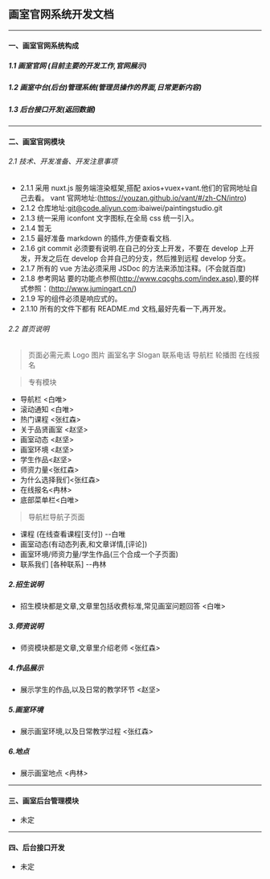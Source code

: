 ## 画室官网系统开发文档

---

#### 一、画室官网系统构成

##### 1.1 画室官网 (目前主要的开发工作,官网展示)

##### 1.2 画室中台(后台)管理系统(管理员操作的界面,日常更新内容)

##### 1.3 后台接口开发(返回数据)

---

#### 二、画室官网模块

###### 2.1 技术、开发准备、开发注意事项

- 2.1.1 采用 nuxt.js 服务端渲染框架,搭配 axios+vuex+vant.他们的官网地址自己去看。
  vant 官网地址:(https://youzan.github.io/vant/#/zh-CN/intro)
- 2.1.2 仓库地址:git@code.aliyun.com:ibaiwei/paintingstudio.git
- 2.1.3 统一采用 iconfont 文字图标,在全局 css 统一引入。
- 2.1.4 暂无
- 2.1.5 最好准备 markdown 的插件,方便查看文档.
- 2.1.6 git commit 必须要有说明.在自己的分支上开发，不要在 develop 上开发，开发之后在 develop 合并自己的分支，然后推到远程 develop 分支。
- 2.1.7 所有的 vue 方法必须采用 JSDoc 的方法来添加注释。(不会就百度)
- 2.1.8 参考网站 要的功能点参照(http://www.cqcghs.com/index.asp),要的样式参照：(http://www.jumingart.cn/)
- 2.1.9 写的组件必须是响应式的。
- 2.1.10 所有的文件下都有 README.md 文档,最好先看一下,再开发。

###### 2.2 首页说明

> 页面必需元素
> Logo 图片 画室名字 Slogan 联系电话 导航栏 轮播图 在线报名

> 专有模块

- 导航栏 <白唯>
- 滚动通知 <白唯>
- 热门课程 <张红森>
- 关于品贤画室 <赵坚>
- 画室动态 <赵坚>
- 画室环境 <赵坚>
- 学生作品<赵坚>
- 师资力量<张红森>
- 为什么选择我们<张红森>
- 在线报名<冉林>
- 底部菜单栏<白唯>

> 导航栏导航子页面

- 课程 (在线查看课程[支付]) --白唯
- 画室动态(有动态列表,和文章详情,[评论])
- 画室环境/师资力量/学生作品(三个合成一个子页面)
- 联系我们 [各种联系] --冉林

##### 2.招生说明

- 招生模块都是文章,文章里包括收费标准,常见画室问题回答 <白唯>

##### 3.师资说明

- 师资模块都是文章,文章里介绍老师 <张红森>

##### 4.作品展示

- 展示学生的作品,以及日常的教学环节 <赵坚>

##### 5.画室环境

- 展示画室环境,以及日常教学过程 <张红森>

##### 6.地点

- 展示画室地点 <冉林>

---

#### 三、画室后台管理模块

- 未定

---

#### 四、后台接口开发

- 未定
